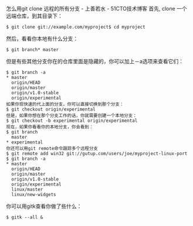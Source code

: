 怎么用git clone 远程的所有分支 - 上善若水 - 51CTO技术博客
首先, clone 一个远端仓库，到其目录下：
```
$ git clone git://example.com/myproject$ cd myproject
```
然后，看看你本地有什么分支：
```
$ git branch* master
```
但是有些其他分支你在的仓库里面是隐藏的，你可以加上－a选项来查看它们：

```
$ git branch -a
* master
  origin/HEAD
  origin/master
  origin/v1.0-stable
  origin/experimental
如果你现快速的代上面的分支，你可以直接切换到那个分支：
$ git checkout origin/experimental
但是，如果你想在那个分支工作的话，你就需要创建一个本地分支：
$ git checkout -b experimental origin/experimental
现在，如果你看看你的本地分支，你会看到：
$ git branch
  master
* experimental
你还可以用git remote命令跟踪多个远程分支
$ git remote add win32 git://gutup.com/users/joe/myproject-linux-port
$ git branch -a
* master
  origin/HEAD
  origin/master
  origin/v1.0-stable
  origin/experimental
  linux/master
  linux/new-widgets
```

你可以用gitk查看你做了些什么：
```
$ gitk --all &
```

